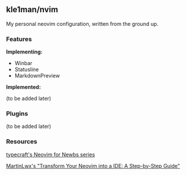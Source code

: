 ## kle1man/nvim

My personal neovim configuration, written from the ground up.

### Features

**Implementing:**

- Winbar
- Statusline
- MarkdownPreview

**Implemented:**

(to be added later)

### Plugins

(to be added later)

### Resources

[typecraft's Neovim for Newbs series](https://youtube.com/playlist?list=PLsz00TDipIffreIaUNk64KxTIkQaGguqn&si=lO29X1QNw30iseW0)

[MartinLwx's "Transform Your Neovim into a IDE: A Step-by-Step Guide"](https://martinlwx.github.io/en/config-neovim-from-scratch/)
